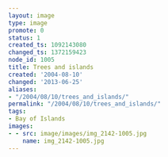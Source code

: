 ```yaml
---
layout: image
type: image
promote: 0
status: 1
created_ts: 1092143080
changed_ts: 1372159423
node_id: 1005
title: Trees and islands
created: '2004-08-10'
changed: '2013-06-25'
aliases:
- "/2004/08/10/trees_and_islands/"
permalink: "/2004/08/10/trees_and_islands/"
tags:
- Bay of Islands
images:
- - src: image/images/img_2142-1005.jpg
    name: img_2142-1005.jpg
---
```


